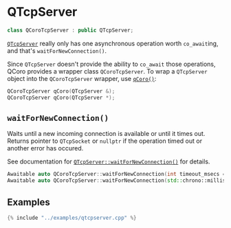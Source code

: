 # QTcpServer

```cpp
class QCoroTcpServer : public QTcpServer;
```

[`QTcpServer`][qtdoc-qtcpserver] really only has one asynchronous operation worth `co_await`ing, and that's
`waitForNewConnection()`.

Since `QTcpServer` doesn't provide the ability to `co_await` those operations, QCoro provides
 a wrapper class `QCoroTcpServer`. To wrap a `QTcpServer` object into the `QCoroTcpServer`
 wrapper, use [`qCoro()`][qcoro-coro]:

```cpp
QCoroTcpServer qCoro(QTcpServer &);
QCoroTcpServer qCoro(QTcpServer *);
```

## `waitForNewConnection()`

Waits until a new incoming connection is available or until it times out. Returns pointer to `QTcpSocket` or
`nullptr` if the operation timed out or another error has occured.

See documentation for [`QTcpServer::waitForNewConnection()`][qtdoc-qtcpserver-waitForNewConnection]
for details.

```cpp
Awaitable auto QCoroTcpServer::waitForNewConnection(int timeout_msecs = 30'000);
Awaitable auto QCoroTcpServer::waitForNewConnection(std::chrono::milliseconds timeout);
```

## Examples

```cpp
{% include "../examples/qtcpserver.cpp" %}
```


[qtdoc-qtcpserver]: https://doc.qt.io/qt-5/qtcpserver.html
[qtdoc-qtcpserver-waitForNewConnection]: https://doc.qt.io/qt-5/qtcpserver.html#waitForNewConnection
[qcoro-coro]: coro.md
